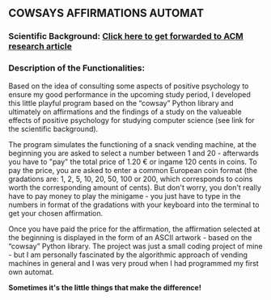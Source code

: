 ## COWSAYS AFFIRMATIONS AUTOMAT
### Scientific Background: [Click here to get forwarded to ACM research article](https://dl.acm.org/doi/10.1145/3341525.3387372)

### Description of the Functionalities:

Based on the idea of consulting some aspects of positive psychology to ensure my good performance in the upcoming study period, I developed this little playful program based on the “cowsay” Python library and ultimately on affirmations and the findings of a study on the valueable effects of positive psychology for studying computer science (see link for the scientific background).

The program simulates the functioning of a snack vending machine, at the beginning you are asked to select a number between 1 and 20 - afterwards you have to "pay" the total price of 1.20 € or ingame 120 cents in coins. To pay the price, you are asked to enter a common European coin format (the gradations are: 1, 2, 5, 10, 20, 50, 100 or 200, which corresponds to coins worth the corresponding amount of cents). But don't worry, you don't really have to pay money to play the minigame - you just have to type in the numbers in format of the gradations with your keyboard into the terminal to get your chosen affirmation.

Once you have paid the price for the affirmation, the affirmation selected at the beginning is displayed in the form of an ASCII artwork - based on the “cowsay” Python library. The project was just a small coding project of mine - but I am personally fascinated by the algorithmic approach of vending machines in general and I was very proud when I had programmed my first own automat.

**Sometimes it's the little things that make the difference!**
